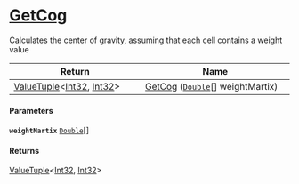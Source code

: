 # [GetCog](./ArrayExtension--GetCog.md)

Calculates the center of gravity, assuming that each cell contains  a weight value

| Return<div><a href="#"><img width=375></a></div> | Name<div><a href="#"><img width=525></a></div> | 
| --- | --- | 
| [ValueTuple](https://docs.microsoft.com/en-us/dotnet/api/System.ValueTuple-2)\<[Int32](https://docs.microsoft.com/en-us/dotnet/api/System.Int32), [Int32](https://docs.microsoft.com/en-us/dotnet/api/System.Int32)> | [GetCog](./ArrayExtension--GetCog.md) ([`Double`](https://docs.microsoft.com/en-us/dotnet/api/System.Double)[] weightMartix) | 


#### Parameters
**`weightMartix`**  [`Double`](https://docs.microsoft.com/en-us/dotnet/api/System.Double)[]<br>
#### Returns
[ValueTuple](https://docs.microsoft.com/en-us/dotnet/api/System.ValueTuple-2)\<[Int32](https://docs.microsoft.com/en-us/dotnet/api/System.Int32), [Int32](https://docs.microsoft.com/en-us/dotnet/api/System.Int32)><br>
